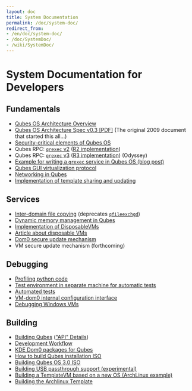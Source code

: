 ```yaml
---
layout: doc
title: System Documentation
permalink: /doc/system-doc/
redirect_from:
- /en/doc/system-doc/
- /doc/SystemDoc/
- /wiki/SystemDoc/
---
```


System Documentation for Developers
===================================

Fundamentals
------------
 * [Qubes OS Architecture Overview](/doc/qubes-architecture/)
 * [Qubes OS Architecture Spec v0.3 [PDF]](/attachment/wiki/QubesArchitecture/arch-spec-0.3.pdf) (The original 2009 document that started this all...)
 * [Security-critical elements of Qubes OS](/doc/security-critical-code/)
 * Qubes RPC: [`qrexec` v2](/doc/qrexec/) ([R2 implementation](/doc/qrexec2-implementation/))
 * Qubes RPC: [`qrexec` v3](/doc/qrexec3/) ([R3 implementation](/doc/qrexec3-implementation/)) (Odyssey)
 * [Example for writing a `qrexec` service in Qubes OS (blog post)](http://theinvisiblethings.blogspot.com/2013/02/converting-untrusted-pdfs-into-trusted.html)
 * [Qubes GUI virtualization protocol](/doc/gui/)
 * [Networking in Qubes](/doc/qubes-net/)
 * [Implementation of template sharing and updating](/doc/template-implementation/)

Services
--------
 * [Inter-domain file copying](/doc/qfilecopy/) (deprecates [`qfileexchgd`](/doc/qfileexchgd/))
 * [Dynamic memory management in Qubes](/doc/qmemman/)
 * [Implementation of DisposableVMs](/doc/dvm-impl/)
 * [Article about disposable VMs](http://theinvisiblethings.blogspot.com/2010/06/disposable-vms.html)
 * [Dom0 secure update mechanism](/doc/dom0-secure-updates/)
 * VM secure update mechanism (forthcoming)

Debugging
---------
 * [Profiling python code](/doc/profiling/)
 * [Test environment in separate machine for automatic tests](/doc/test-bench/)
 * [Automated tests](/doc/automated-tests/)
 * [VM-dom0 internal configuration interface](/doc/vm-interface/)
 * [Debugging Windows VMs](/doc/windows-debugging/)

Building
--------
 * [Building Qubes](/doc/qubes-builder/) (["API" Details](/doc/qubes-builder-details/))
 * [Development Workflow](/doc/development-workflow/)
 * [KDE Dom0 packages for Qubes](/doc/kde-dom0/)
 * [How to build Qubes installation ISO](/doc/installation-iso-building/)
 * [Building Qubes OS 3.0 ISO](/doc/qubes-r3-building/)
 * [Building USB passthrough support (experimental)](/doc/usbvm/)
 * [Building a TemplateVM based on a new OS (ArchLinux example)](/doc/building-non-fedora-template/)
 * [Building the Archlinux Template](/doc/building-archlinux-template/)


